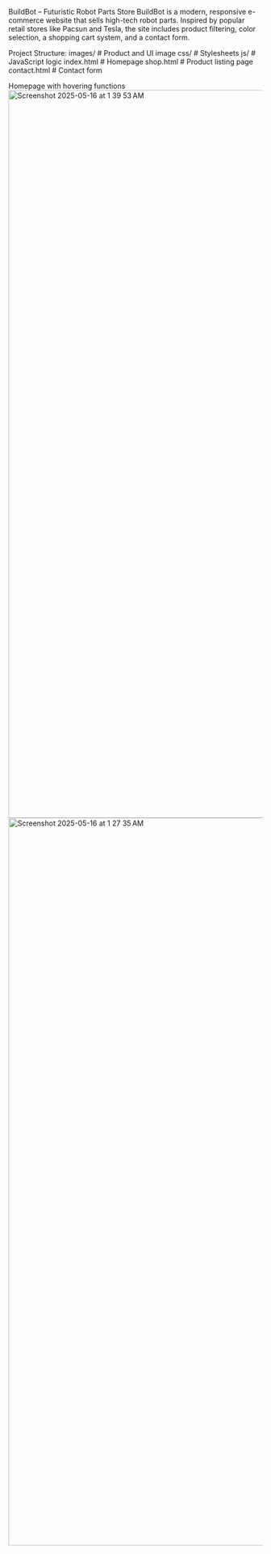 BuildBot – Futuristic Robot Parts Store
BuildBot is a modern, responsive e-commerce website that sells high-tech robot parts. Inspired by popular retail stores like Pacsun and Tesla, the site includes product filtering, color selection, a shopping cart system, and a contact form.


Project Structure:
images/            # Product and UI image
css/               # Stylesheets
js/                # JavaScript logic
index.html         # Homepage
shop.html          # Product listing page
contact.html       # Contact form


Homepage with hovering functions
<img width="1440" alt="Screenshot 2025-05-16 at 1 39 53 AM" src="https://github.com/user-attachments/assets/9ea7a72d-f4b6-4060-84d3-857eb68ceed6" />
<img width="1440" alt="Screenshot 2025-05-16 at 1 27 35 AM" src="https://github.com/user-attachments/assets/3e2220cd-c7c0-4ad7-8171-12d4ba2fca4b" />

